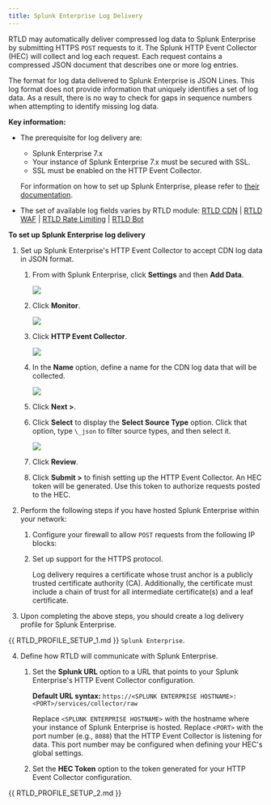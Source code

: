 ```yaml
---
title: Splunk Enterprise Log Delivery
---
```


RTLD may automatically deliver compressed log data to Splunk Enterprise by submitting HTTPS `POST` requests to it. The Splunk HTTP Event Collector (HEC) will collect and log each request. Each request contains a compressed JSON document that describes one or more log entries.

The format for log data delivered to Splunk Enterprise is JSON Lines. This log format does not provide information that uniquely identifies a set of log data. As a result, there is no way to check for gaps in sequence numbers when attempting to identify missing log data.

**Key information:**

-   The prerequisite for log delivery are:
    -   Splunk Enterprise 7.x
    -   Your instance of Splunk Enterprise 7.x must be secured with SSL.
    -   SSL must be enabled on the HTTP Event Collector.
        
    For information on how to set up Splunk Enterprise, please refer to [their documentation](https://docs.splunk.com/Documentation).

-   The set of available log fields varies by RTLD module: [RTLD CDN](/guides/logs/rtld/log_fields_rtld_cdn) | [RTLD WAF](/guides/logs/rtld/log_fields_rtld_waf) | [RTLD Rate Limiting](/guides/logs/rtld/log_fields_rtld_rate_limiting) | [RTLD Bot](/guides/logs/rtld/log_fields_rtld_bot_manager)

**To set up Splunk Enterprise log delivery**

1.  Set up Splunk Enterprise's HTTP Event Collector to accept CDN log data in JSON format.

    1.  From with Splunk Enterprise, click **Settings** and then **Add Data**.

        ![](/images/v7/logs/splunk-1.png?width=500)
        
    3.  Click **Monitor**.
        
        ![](/images/v7/logs/splunk-2.png?width=500)
        
    4.  Click **HTTP Event Collector**.
        
        ![](/images/v7/logs/splunk-3.png?width=500)
        
    5.  In the **Name** option, define a name for the CDN log data that will be collected.
        
        ![](/images/v7/logs/splunk-4.png?width=500)
        
    6.  Click **Next >**.
    7.  Click **Select** to display the **Select Source Type** option. Click that option, type `\_json` to filter source types, and then select it.
        
        ![](/images/v7/logs/splunk-5.png?width=500)
        
    8.  Click **Review**.
    9.  Click **Submit >** to finish setting up the HTTP Event Collector. An HEC token will be generated. Use this token to authorize requests posted to the HEC.

2.  Perform the following steps if you have hosted Splunk Enterprise within your network:
    
    1.  Configure your firewall to allow `POST` requests from the following IP blocks:
        
    2.  Set up support for the HTTPS protocol.
        
        Log delivery requires a certificate whose trust anchor is a publicly trusted certificate authority (CA). Additionally, the certificate must include a chain of trust for all intermediate certificate(s) and a leaf certificate.

3.  Upon completing the above steps, you should create a log delivery profile for Splunk Enterprise.

{{ RTLD_PROFILE_SETUP_1.md }} `Splunk Enterprise`.

4.  Define how RTLD will communicate with Splunk Enterprise.

    1.  Set the **Splunk URL** option to a URL that points to your Splunk Enterprise's HTTP Event Collector configuration.
    
        **Default URL syntax:** `https://<SPLUNK ENTERPRISE HOSTNAME>:<PORT>/services/collector/raw`
    
         Replace `<SPLUNK ENTERPRISE HOSTNAME>` with the hostname where your instance of Splunk Enterprise is hosted. Replace `<PORT>` with the port number (e.g., `8088`) that the HTTP Event Collector is listening for data. This port number may be configured when defining your HEC's global settings.

    2.  Set the **HEC Token** option to the token generated for your HTTP Event Collector configuration.

{{ RTLD_PROFILE_SETUP_2.md }}
